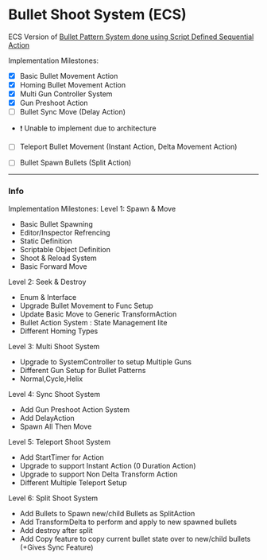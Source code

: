 # Bullet Shoot System (ECS)
ECS Version of [Bullet Pattern System done using Script Defined Sequential Action](https://github.com/GDAsim/UnityBulletPatternSystem)

Implementation Milestones:
- [x] Basic Bullet Movement Action
- [x] Homing Bullet Movement Action
- [x] Multi Gun Controller System
- [X] Gun Preshoot Action
- [ ] Bullet Sync Move (Delay Action)
- ❗ Unable to implement due to architecture
- [ ] Teleport Bullet Movement (Instant Action, Delta Movement Action)
- [ ] Bullet Spawn Bullets (Split Action)


---

### Info

Implementation Milestones:
Level 1: Spawn & Move
- Basic Bullet Spawning
- Editor/Inspector Refrencing
- Static Definition
- Scriptable Object Definition
- Shoot & Reload System
- Basic Forward Move

Level 2: Seek & Destroy
- Enum & Interface 
- Upgrade Bullet Movement to Func Setup 
- Update Basic Move to Generic TransformAction
- Bullet Action System : State Management lite
- Different Homing Types

Level 3: Multi Shoot System
- Upgrade to SystemController to setup Multiple Guns
- Different Gun Setup for Bullet Patterns
- Normal,Cycle,Helix

Level 4: Sync Shoot System
- Add Gun Preshoot Action System
- Add DelayAction
- Spawn All Then Move

Level 5: Teleport Shoot System
- Add StartTimer for Action
- Upgrade to support Instant Action (0 Duration Action)
- Upgrade to support Non Delta Transform Action
- Different Multiple Teleport Setup

Level 6: Split Shoot System
- Add Bullets to Spawn new/child Bullets as SplitAction
- Add TransformDelta to perform and apply to new spawned bullets
- Add destroy after split
- Add Copy feature to copy current bullet state over to new/child bullets (+Gives Sync Feature) 
